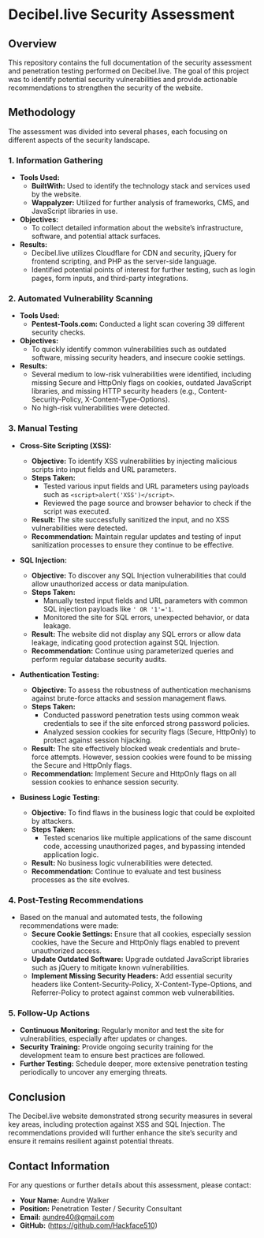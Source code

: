 # Decibel.live Security Assessment

## Overview
This repository contains the full documentation of the security assessment and penetration testing performed on Decibel.live. The goal of this project was to identify potential security vulnerabilities and provide actionable recommendations to strengthen the security of the website.

## Methodology
The assessment was divided into several phases, each focusing on different aspects of the security landscape.

### 1. Information Gathering
- **Tools Used:**
  - **BuiltWith:** Used to identify the technology stack and services used by the website.
  - **Wappalyzer:** Utilized for further analysis of frameworks, CMS, and JavaScript libraries in use.
- **Objectives:**
  - To collect detailed information about the website’s infrastructure, software, and potential attack surfaces.
- **Results:**
  - Decibel.live utilizes Cloudflare for CDN and security, jQuery for frontend scripting, and PHP as the server-side language.
  - Identified potential points of interest for further testing, such as login pages, form inputs, and third-party integrations.

### 2. Automated Vulnerability Scanning
- **Tools Used:**
  - **Pentest-Tools.com:** Conducted a light scan covering 39 different security checks.
- **Objectives:**
  - To quickly identify common vulnerabilities such as outdated software, missing security headers, and insecure cookie settings.
- **Results:**
  - Several medium to low-risk vulnerabilities were identified, including missing Secure and HttpOnly flags on cookies, outdated JavaScript libraries, and missing HTTP security headers (e.g., Content-Security-Policy, X-Content-Type-Options).
  - No high-risk vulnerabilities were detected.

### 3. Manual Testing
- **Cross-Site Scripting (XSS):**
  - **Objective:** To identify XSS vulnerabilities by injecting malicious scripts into input fields and URL parameters.
  - **Steps Taken:**
    - Tested various input fields and URL parameters using payloads such as `<script>alert('XSS')</script>`.
    - Reviewed the page source and browser behavior to check if the script was executed.
  - **Result:** The site successfully sanitized the input, and no XSS vulnerabilities were detected.
  - **Recommendation:** Maintain regular updates and testing of input sanitization processes to ensure they continue to be effective.

- **SQL Injection:**
  - **Objective:** To discover any SQL Injection vulnerabilities that could allow unauthorized access or data manipulation.
  - **Steps Taken:**
    - Manually tested input fields and URL parameters with common SQL injection payloads like `' OR '1'='1`.
    - Monitored the site for SQL errors, unexpected behavior, or data leakage.
  - **Result:** The website did not display any SQL errors or allow data leakage, indicating good protection against SQL Injection.
  - **Recommendation:** Continue using parameterized queries and perform regular database security audits.

- **Authentication Testing:**
  - **Objective:** To assess the robustness of authentication mechanisms against brute-force attacks and session management flaws.
  - **Steps Taken:**
    - Conducted password penetration tests using common weak credentials to see if the site enforced strong password policies.
    - Analyzed session cookies for security flags (Secure, HttpOnly) to protect against session hijacking.
  - **Result:** The site effectively blocked weak credentials and brute-force attempts. However, session cookies were found to be missing the Secure and HttpOnly flags.
  - **Recommendation:** Implement Secure and HttpOnly flags on all session cookies to enhance session security.

- **Business Logic Testing:**
  - **Objective:** To find flaws in the business logic that could be exploited by attackers.
  - **Steps Taken:**
    - Tested scenarios like multiple applications of the same discount code, accessing unauthorized pages, and bypassing intended application logic.
  - **Result:** No business logic vulnerabilities were detected.
  - **Recommendation:** Continue to evaluate and test business processes as the site evolves.

### 4. Post-Testing Recommendations
- Based on the manual and automated tests, the following recommendations were made:
  - **Secure Cookie Settings:** Ensure that all cookies, especially session cookies, have the Secure and HttpOnly flags enabled to prevent unauthorized access.
  - **Update Outdated Software:** Upgrade outdated JavaScript libraries such as jQuery to mitigate known vulnerabilities.
  - **Implement Missing Security Headers:** Add essential security headers like Content-Security-Policy, X-Content-Type-Options, and Referrer-Policy to protect against common web vulnerabilities.

### 5. Follow-Up Actions
- **Continuous Monitoring:** Regularly monitor and test the site for vulnerabilities, especially after updates or changes.
- **Security Training:** Provide ongoing security training for the development team to ensure best practices are followed.
- **Further Testing:** Schedule deeper, more extensive penetration testing periodically to uncover any emerging threats.

## Conclusion
The Decibel.live website demonstrated strong security measures in several key areas, including protection against XSS and SQL Injection. The recommendations provided will further enhance the site’s security and ensure it remains resilient against potential threats.

## Contact Information
For any questions or further details about this assessment, please contact:
- **Your Name:** Aundre Walker
- **Position:** Penetration Tester / Security Consultant
- **Email:** aundre40@gmail.com
- **GitHub:** (https://github.com/Hackface510)
